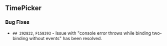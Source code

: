 ##  TimePicker

###    Bug Fixes

- `## 292822`, `F158393` - Issue with "console error throws while binding two-binding without events" has been resolved.
 